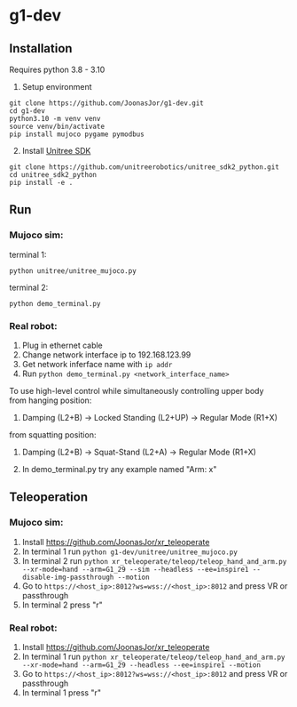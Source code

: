 # g1-dev

## Installation
Requires python 3.8 - 3.10
1. Setup environment
```
git clone https://github.com/JoonasJor/g1-dev.git
cd g1-dev
python3.10 -m venv venv
source venv/bin/activate
pip install mujoco pygame pymodbus
```
2. Install [Unitree SDK](https://github.com/unitreerobotics/unitree_sdk2_python  )
```
git clone https://github.com/unitreerobotics/unitree_sdk2_python.git
cd unitree_sdk2_python
pip install -e .
```

## Run
### Mujoco sim:  
terminal 1:
```
python unitree/unitree_mujoco.py
```
terminal 2:
```
python demo_terminal.py
```
### Real robot:
1. Plug in ethernet cable
2. Change network interface ip to 192.168.123.99
3. Get network inferface name with ```ip addr```
4. Run ```python demo_terminal.py <network_interface_name>```

To use high-level control while simultaneously controlling upper body  
from hanging position:
1. Damping (L2+B) -> Locked Standing (L2+UP) -> Regular Mode (R1+X)

from squatting position:
1. Damping (L2+B) -> Squat-Stand (L2+A) -> Regular Mode (R1+X)

2. In demo_terminal.py try any example named "Arm: x"

## Teleoperation
### Mujoco sim:  
1. Install https://github.com/JoonasJor/xr_teleoperate
2. In terminal 1 run ```python g1-dev/unitree/unitree_mujoco.py```
3. In terminal 2 run ```python xr_teleoperate/teleop/teleop_hand_and_arm.py --xr-mode=hand --arm=G1_29 --sim --headless --ee=inspire1 --disable-img-passthrough --motion```
4. Go to ```https://<host_ip>:8012?ws=wss://<host_ip>:8012``` and press VR or passthrough
5. In terminal 2 press "r"
   
### Real robot:
1. Install https://github.com/JoonasJor/xr_teleoperate
2. In terminal 1 run ```python xr_teleoperate/teleop/teleop_hand_and_arm.py --xr-mode=hand --arm=G1_29 --headless --ee=inspire1 --motion```
3. Go to ```https://<host_ip>:8012?ws=wss://<host_ip>:8012``` and press VR or passthrough
4. In terminal 1 press "r"



